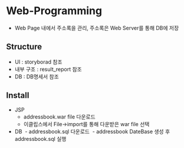 # Web-Programming
- Web Page 내에서 주소록을 관리, 주소록은 Web Server를 통해 DB에 저장

## Structure
- UI : storyborad 참조
- 내부 구조 : result_report 참조
- DB : DB명세서 참조

## Install
- JSP
  - addressbook.war file 다운로드
  - 이클립스에서 File->import를 통해 다운받은 war file 선택
- DB
  - addressbook.sql 다운로드
  - addressbook DateBase 생성 후 addressbook.sql 실행
  
